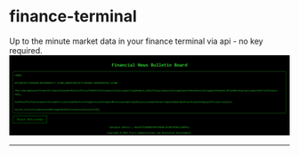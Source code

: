# finance-terminal
Up to the minute market data in your finance terminal via api - no key required.
![finance-terminal](terminal.png)

__________________________________________________________________________________________________________________________________________________________________________________________

